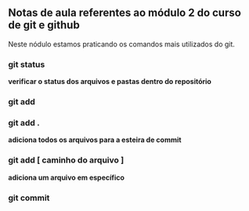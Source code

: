 ## Notas de aula referentes ao módulo 2 do curso de git e github 

Neste nódulo estamos praticando os comandos mais utilizados do git.

### git status
**verificar o status dos arquivos e pastas dentro do repositório**

### git add
### git add .
**adiciona todos os arquivos para a esteira de commit**

### git add [ caminho do arquivo ]
**adiciona um arquivo em específico**

### git commit 